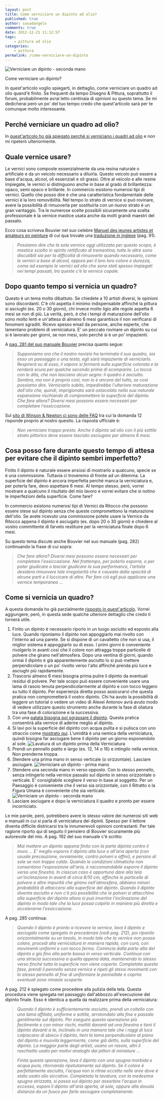 ```yaml
---
layout: post
title: Come verniciare un dipinto ad olio?
published: true
author: sasadangelo
comments: true
date: 2012-12-21 11:12:57
tags:
    - pittura ad olio
categories:
    - pittura
permalink: /come-verniciare-un-dipinto
---
```


![Verniciare un dipinto - seconda mano](/wp-content/uploads/vernice-finale-stesura-2.jpg "Verniciare un dipinto - seconda mano")

Come verniciare un dipinto?

In quest'articolo voglio spiegarti, in dettaglio, come verniciare un quadro ad olio quand'è finito. Se frequenti da tempo Disegno & Pittura, soprattutto il forum, probabilmente avrai letto centinaia di opinioni su questo tema. Se mi dedicherai però un po' del tuo tempo credo che quest'articolo sarà per te comunque molto interessante.

## Perché verniciare un quadro ad olio?

In [quest'articolo ho già spiegato perché si verniciano i quadri ad olio](/vernice-finale-dipinto/) e non mi ripeterò ulteriormente.

## Quale vernice usare?

Le vernici sono composte essenzialmente da una resina naturale o artificiale e da un veicolo necessario a diluirla. Questo veicolo può essere a base d'acqua, alcool, oli essenziali e oli grassi. Oltre al veicolo e alle resine impiegate, le vernici si distinguono anche in base al grado di brillantezza: opaco, semi opaco e brillante. In commercio esistono numerosi tipi di vernici. Quello che posso dire è che una caratteristica fondamentale delle vernici è la loro removibilità. Nel tempo lo strato di vernice si può rovinare, avere la possibilità di rimuoverla per sostituirla con un nuovo strato è un gran vantaggio. Tra le numerose scelte possibili sicuramente una scelta professionale è la vernice mastice usata anche da molti grandi maestri del passato.

Ecco cosa scriveva Bouvier nel suo celebre [Manuel des jeunes artistes et amateurs en peinture](https://books.google.it/books/download/Manuel_des_jeunes_artistes_et_amateurs_e.pdf?id=KmMsAAAAYAAJ&hl=it&capid=AFLRE72txhknBtz9v8HDnsxiB82GVy6uF91E43LbFwoyfOXcLns4z3HRAQCK8fzdqp83wMIXldGDKPqlP6thcQ-iaCa6GCQ08g&continue=https://books.google.it/books/download/Manuel_des_jeunes_artistes_et_amateurs_e.pdf%3Fid%3DKmMsAAAAYAAJ%26hl%3Dit%26output%3Dpdf) di cui qua trovate una [traduzione in inglese](https://books.google.it/books?id=K81NAAAAYAAJ&printsec=frontcover&hl=it&redir_esc=y#v=onepage&q&f=false) (pag. 91).

> _Possiamo dire che la sola vernice oggi utilizzata per questo scopo, è mastice sciolto in spirito rettificato di trementina; tutte le altre sono discutibili sia per la difficoltà di rimuoverle quando necessario, come le vernici a base di alcool, oppure per il loro loro colore e durezza, come ad esempio le vernici ad olio che sono stati spesso impiegati nei tempi passati, tra queste c'è la vernice copale._

## Dopo quanto tempo si vernicia un quadro?

Questo è un tema molto dibattuto. Se chiedete a 10 artisti diversi, le opinioni sono discordanti. C'è chi aspetta il minimo indispensabile affinché la pittura si asciughi (es. 20 o 30 giorni), chi invece molto ligio alle regole aspetta 6 mesi se non di più. La verità, però, è che i tempi di maturazione dell'olio sono molto lenti e un'attesa di almeno 6 mesi garantisce il non verificarsi di fenomeni sgraditi. Ricevo spesso email da persone, anche esperte, che lamentano problemi di verniciatura. E' un peccato rovinare un dipinto su cui si è lavorato per giorni, se non mesi, solo perché si è un po' impazienti.

A [pag. 281 del suo manuale Bouvier](https://books.google.it/books?id=K81NAAAAYAAJ&printsec=frontcover&hl=it&redir_esc=y#v=onepage&q&f=false) precisa quanto segue:

> _Supponiamo ora che il nostro novizio ha terminato il suo quadro, sia esso un paesaggio o una testa, egli sarà impaziente di verniciarlo. Respirerà su di esso, il vapore si fermerà sulla superficie colorata e la renderà scura per qualche secondo prima di scomparire. Lo tocca con le dita, che non lasciano alcun segno: il quadro è asciutto. Sembra, ma non è proprio così, non lo è ancora del tutto, se così possiamo dire. Verniciarlo subito, impedirebbe l'ulteriore maturazione dell'olio che, quindi, imprigionato sarà ostacolato nella sua naturale espansione rischiando di compromettere la superficie del dipinto. Che fare allora? Diversi mesi possono essere necessari per completare l'essiccazione._

Sul [sito di Winson & Newton ci sono delle FAQ](https://www.winsornewton.com/row/) tra cui la domanda 12 risponde proprio al nostro quesito. La risposta ufficiale è:

> _Non verniciare troppo presto. Anche il dipinto ad olio con il più sottile strato pittorico deve essere lasciato asciugare per almeno 6 mesi._

## Cosa posso fare durante questo tempo di attesa per evitare che il dipinto sembri imperfetto?

Finito il dipinto è naturale essere ansiosi di mostrarlo a qualcuno, specie se è una commissione. Tuttavia ci troveremo di fronte ad un dilemma. La superficie del dipinto è ancora imperfetta perché manca la verniciatura e, per poterla fare, devo aspettare 6 mesi. Al tempo stesso, però, vorrei mostrare a qualcuno il risultato del mio lavoro e vorrei evitare che si notino le imperfezioni della superficie. Come fare?

In commercio esistono numerosi tipi di Vernici da Ritocco che possono essere stese sul dipinto senza che queste compromettono la maturazione dell'olio. Se avete ricevuto una commissione potete usare la Vernice da Ritocco appena il dipinto è asciugato (es. dopo 20 o 30 giorni) e chiedere al vostro committente di farvelo restituire per la verniciatura finale dopo 6 mesi.

Su questo tema discute anche Bouvier nel suo manuale (pag. 282) continuando la frase di cui sopra:

> _Che fare allora? Diversi mesi possono essere necessari per completare l'essiccazione. Nel frattempo, per poterlo esporre, o per poter giudicare o lasciar giudicare la sua performance, l'artista desidera rimuovere tale irregolarità che è causata dalla opacità di alcune parti e il luccicare di altre. Per fare ciò egli può applicare una vernice temporanea ..._

## Come si vernicia un quadro?

A questa domanda ho già parzialmente [risposto in quest'articolo](https://www.disegnoepittura.it/vernice-finale-dipinto/). Vorrei aggiungere, però, in questa sede qualche ulteriore dettaglio che credo ti tornerà utile.

1. Finito un dipinto è necessario riporlo in un luogo asciutto ed esposto alla luce. Quando riponiamo il dipinto non appoggiarlo mai rivolto con l'interno ad una parete. Se si dispone di un cavalletto che non si usa, il miglior sistema è appoggiarlo su di esso. I primi giorni è conveniente rivolgerlo in avanti così che il colore non attragga troppe particelle di polvere che girano nell'atmosfera. Dopo una ventina di giorni, quando ormai il dipinto è già apparentemente asciutto lo si può mettere perpendicolare o un po' rivolto verso l'alto affinché prenda più luce e asciughi più rapidamente.
2. Trascorsi almeno 6 mesi bisogna prima pulire il dipinto da eventuali residui di polvere. Per tale scopo può essere conveniente usare una lama di rasoio tenuta perpendicolarmente al dipinto e con tocco leggero su tutto il dipinto. Per esperienza diretta posso assicurarvi che questa pratica non comprometterà il vostro dipinto. Chi ha avuto la possibilità di leggere un tutorial o vedere un video di Alexei Antonov avrà avuto modo di vedere utilizzare questo strumento anche durante la fase di oliatura tra una fase di colorazione e la successiva.
3. Con una [patata bisogna poi sgrassare il dipinto](/tecniche-di-pittura-ad-olio-patata/). Questa pratica consentirà alla vernice di aderire meglio al dipinto.
4. Si lavi poi la superficie del dipinto con acqua pulita e si pulisca con uno straccio come [mostrato qui](/tecniche-di-pittura-ad-olio-patata/). L'umidità è una nemica della verniciatura, quindi bisogna far asciugare bene il dipinto per un giorno esponendolo al sole. ![Lavatura di un dipinto prima della Verniciatura](/wp-content/uploads/vernice-finale-lavatura.jpg "Lavatura di un dipinto prima della Verniciatura")
5. Prendi un pennello piatto e largo (es. 12, 14 o 16) e intingilo nella vernice. Non prenderne troppa.
6. Stendere una prima mano in senso verticale (o orizzontale). Lasciare asciugare. ![Verniciare un dipinto - prima mano](/wp-content/uploads/vernice-finale-stesura-1.jpg "Verniciare un dipinto - prima mano")
7. Stendere una seconda mano in verso opposto. Con lo stesso pennello, senza intingerlo nella vernice passalo sul dipinto in senso orizzontale o verticale. E' consigliabile scegliere il verso in base al soggetto. Per un Paesaggio è conveniente che il verso sia orizzontale, con il Ritratto o la Figura Umana è conveniente che sia verticale. ![Verniciare un dipinto - seconda mano](/wp-content/uploads/vernice-finale-stesura-2.jpg "Verniciare un dipinto - seconda mano")
8. Lasciare asciugare e dopo la verniciatura il quadro e pronto per essere incorniciato.

Le mie parole, però, potrebbero avere lo stesso valore dei numerosi siti web e manuali in cui si parla di verniciatura dei dipinti. Spesso per il lettore diventa difficile districarsi tra le innumerevoli opinioni contrastanti. Per tale ragione riporto qui di seguito il pensiero di Bouvier sicuramente più autorevole del mio. A pag. 192 del suo manuale c'è scritto:

> _Mai mettere un dipinto appena finito con la parte dipinta contro il muro ... E' meglio esporre il dipinto alla luce e all'aria aperta (con usuale precauzione, ovviamente, contro polveri e affini), e persino al sole se non troppo caldo. Quando le condizioni climatiche non consentono l'esposizione all'aria, è raccomandabile esporre il dipinto verso una finestra. In ciascun caso è opportuno dare alla tela un'inclinazione in avanti di circa 8/10 cm, affinchè le particelle di polvere e altre impurità che girano nell'atmosfera, abbiano minori probabilità di attaccarsi alla superficie del dipinto. Quando il dipinto diventa asciutto e non c'è più possibilità che le polveri si attacchino alla superficie del dipinto allora si può invertire l'inclinazione del dipinto in modo tale che la luce possa colpirlo in maniera più diretta e accelerarne l'essiccazione._

A pag. 285 continua:

> _Quando il dipinto è pronto a ricevere la vernice, lava il dipinto e asciugalo come spiegato in precedenza (vedi pag. 212), poi riponilo orizzontalmente su un tavolo, in modo tale che la vernice non possa colare, procedi alla verniciatura in maniera rapida, con cura, con movimenti uniformi e con tocco fermo. Comincia dalla parte alta del dipinto e giù fino alla parte bassa in verso verticale. Continua con una striscia successiva a quella appena data, mantenendo lo stesso verso finché tutta la superficie non viene coperta. Completata questa fase, prendi il pennello senza vernice e ripeti gli stessi movimenti con lo stesso pennello al fine di uniformare le pennellate e coprire eventuali zone rimaste scoperte._

A pag. 212 è spiegato come procedere alla pulizia della tela. Questa procedura viene spiegata nel passaggio dall'abbozzo all'esecuzione del dipinto finale. Esso è identica a quella da realizzare prima della verniciatura:

> _Quando il dipinto è sufficientemente asciutto, prendi un coltello con una lama affilata, uniforme e sottile, arrotondato alla fine e passalo gentilmente sul dipinto. Per eseguire questa operazione più facilmente e con minor rischi, mettiti davanti ad una finestra e tieni il dipinto davanti a te, inclinalo in una maniera tale che i raggi di luce colpiscano di sbieco il dipinto, tieni la lama perpendicolare al piano del dipinto e muovila leggermente, come già detto, sulla superficie del dipinto. La maggior parte degli artisti, usano un rasoio, altri il raschietto usato per motivi analoghi dai pittori di miniature ..._
> 
> _Finita questa operazione, lava il dipinto con una spugna morbida e acqua pura, ritornando ripetutamente sul dipinto. Se il colore è perfettamente asciutto, l'acqua non si ritrae eccetto nelle aree dove è stato usato olio siccativo. Completata la lavatura, con la medesima spugna strizzata, si passa sul dipinto per assorbire l'acqua in eccesso, esponi il dipinto all'aria aperta, al sole, oppure alla dovuta distanza da un fuoco per farlo asciugare completamente._
